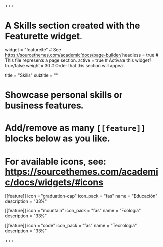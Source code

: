 +++
# A Skills section created with the Featurette widget.
widget = "featurette"  # See https://sourcethemes.com/academic/docs/page-builder/
headless = true  # This file represents a page section.
active = true  # Activate this widget? true/false
weight = 30  # Order that this section will appear.

title = "Skills"
subtitle = ""

# Showcase personal skills or business features.
#
# Add/remove as many `[[feature]]` blocks below as you like.
#
# For available icons, see: https://sourcethemes.com/academic/docs/widgets/#icons



[[feature]]
    icon = "graduation-cap"
    icon_pack = "fas"
    name = "Educación"
    description = "33%"

[[feature]]
  icon = "mountain"
  icon_pack = "fas"
  name = "Ecología"
  description = "33%"  

[[feature]]
  icon = "code"
  icon_pack = "fas"
  name = "Tecnología"
  description = "33%"



+++
